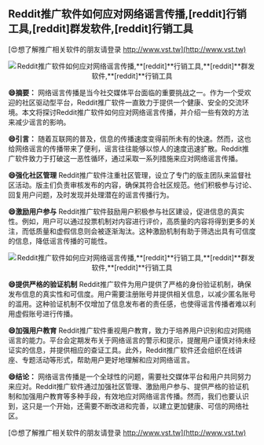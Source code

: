 ## **Reddit推广软件如何应对网络谣言传播,**[reddit]**行销工具,**[reddit]**群发软件,**[reddit]**行销工具**

[😍想了解推广相关软件的朋友请登录 http://www.vst.tw](http://www.vst.tw)

 <center><img src="https://vst.tw/MP4/tuiguang/png/7.png" alt="Reddit推广软件如何应对网络谣言传播,**[reddit]**行销工具,**[reddit]**群发软件,**[reddit]**行销工具"></center>

**😄摘要：**
网络谣言传播是当今社交媒体平台面临的重要挑战之一。作为一个受欢迎的社区驱动型平台，Reddit推广软件一直致力于提供一个健康、安全的交流环境。本文将探讨Reddit推广软件如何应对网络谣言传播，并介绍一些有效的方法来减少谣言的影响。

**😄引言：**
随着互联网的普及，信息的传播速度变得前所未有的快速。然而，这也给网络谣言的传播带来了便利，谣言往往能够以惊人的速度迅速扩散。Reddit推广软件致力于打破这一恶性循环，通过采取一系列措施来应对网络谣言传播。

**😄强化社区管理**
Reddit推广软件注重社区管理，设立了专门的版主团队来监督社区活动。版主们负责审核发布的内容，确保其符合社区规范。他们积极参与讨论、回复用户问题，及时发现并处理潜在的谣言传播行为。

**😄激励用户参与**
Reddit推广软件鼓励用户积极参与社区建设，促进信息的真实性。例如，用户可以通过投票机制对内容进行评价，高质量的内容将得到更多的关注，而低质量和虚假信息则会被逐渐淘汰。这种激励机制有助于筛选出具有可信度的信息，降低谣言传播的可能性。

 <center><img src="https://vst.tw/MP4/tuiguang/png/1.png" alt="Reddit推广软件如何应对网络谣言传播,**[reddit]**行销工具,**[reddit]**群发软件,**[reddit]**行销工具"></center>

**😄提供严格的验证机制**
Reddit推广软件为用户提供了严格的身份验证机制，确保发布信息的真实性和可信度。用户需要注册账号并提供相关信息，以减少匿名账号的滥用。这种验证机制不仅增加了信息发布者的责任感，也使得谣言传播者难以利用虚假账号进行传播。

**😄加强用户教育**
Reddit推广软件重视用户教育，致力于培养用户识别和应对网络谣言的能力。平台会定期发布关于网络谣言的警示和提示，提醒用户谨慎对待未经证实的信息，并提供相应的查证工具。此外，Reddit推广软件还会组织在线讲座、专题活动等形式，帮助用户更好地理解和应对网络谣言。

**😄结论：**
网络谣言传播是一个全球性的问题，需要社交媒体平台和用户共同努力来应对。Reddit推广软件通过加强社区管理、激励用户参与、提供严格的验证机制和加强用户教育等多种手段，有效地应对网络谣言传播。然而，我们也要认识到，这只是一个开始，还需要不断改进和完善，以建立更加健康、可信的网络社区。

[😍想了解推广相关软件的朋友请登录 http://www.vst.tw](http://www.vst.tw)



